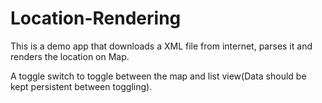 # Location-Rendering
This is a demo app that downloads a XML file from internet, parses it and renders the location on Map.

A toggle switch to toggle between the map and list view(Data should be kept persistent between toggling).

